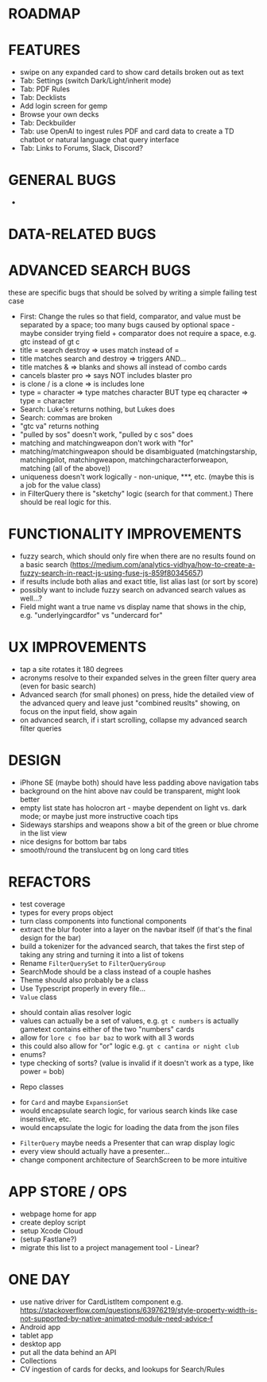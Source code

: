 # ROADMAP

FEATURES
========
* swipe on any expanded card to show card details broken out as text
* Tab: Settings (switch Dark/Light/inherit mode)
* Tab: PDF Rules
* Tab: Decklists
* Add login screen for gemp
* Browse your own decks
* Tab: Deckbuilder
* Tab: use OpenAI to ingest rules PDF and card data to create a TD chatbot or natural language chat query interface
* Tab: Links to Forums, Slack, Discord?


GENERAL BUGS
============
*


DATA-RELATED BUGS
=================


ADVANCED SEARCH BUGS
====================
these are specific bugs that should be solved by writing a simple failing test case
* First: Change the rules so that field, comparator, and value must be separated by a space; too many bugs caused by optional space - maybe consider trying field + comparator does not require a space, e.g. gtc instead of gt c
* title = search destroy => uses match instead of =
* title matches search and destroy => triggers AND...
* title matches & => blanks and shows all instead of combo cards
* cancels blaster pro => says NOT includes blaster pro
* is clone / is a clone => is includes lone
* type = character => type matches character BUT type eq character => type = character
* Search: Luke's returns nothing, but Lukes does
* Search: commas are broken
* "gtc va" returns nothing
* "pulled by sos" doesn't work, "pulled by c sos" does
* matching and matchingweapon don't work with "for"
* matching/matchingweapon should be disambiguated (matchingstarship, matchingpilot, matchingweapon, matchingcharacterforweapon, matching (all of the above))
* uniqueness doesn't work logically - non-unique, ***, etc. (maybe this is a job for the value class)
* in FilterQuery there is "sketchy" logic (search for that comment.) There should be real logic for this.


FUNCTIONALITY IMPROVEMENTS
==========================
* fuzzy search, which should only fire when there are no results found on a basic search (https://medium.com/analytics-vidhya/how-to-create-a-fuzzy-search-in-react-js-using-fuse-js-859f80345657)
* if results include both alias and exact title, list alias last (or sort by score)
* possibly want to include fuzzy search on advanced search values as well...?
* Field might want a true name vs display name that shows in the chip, e.g. "underlyingcardfor" vs "undercard for"


UX IMPROVEMENTS
===============
* tap a site rotates it 180 degrees
* acronyms resolve to their expanded selves in the green filter query area (even for basic search)
* Advanced search (for small phones) on press, hide the detailed view of the advanced query and leave just "combined reuslts" showing, on focus on the input field, show again
* on advanced search, if i start scrolling, collapse my advanced search filter queries


DESIGN
======
* iPhone SE (maybe both) should have less padding above navigation tabs
* background on the hint above nav could be transparent, might look better
* empty list state has holocron art - maybe dependent on light vs. dark mode; or maybe just more instructive coach tips
* Sideways starships and weapons show a bit of the green or blue chrome in the list view
* nice designs for bottom bar tabs
* smooth/round the translucent bg on long card titles


REFACTORS
=========
* test coverage
* types for every props object
* turn class components into functional components
* extract the blur footer into a layer on the navbar itself (if that's the final design for the bar)
* build a tokenizer for the advanced search, that takes the first step of taking any string and turning it into a list of tokens
* Rename `FilterQuerySet` to `FilterQueryGroup`
* SearchMode should be a class instead of a couple hashes
* Theme should also probably be a class
* Use Typescript properly in every file...
* `Value` class
 - should contain alias resolver logic
 - values can actually be a set of values, e.g. `gt c numbers` is actually gametext contains either of the two "numbers" cards
 - allow for `lore c foo bar baz` to work with all 3 words
 - this could also allow for "or" logic e.g. `gt c cantina or night club`
 - enums?
 - type checking of sorts? (value is invalid if it doesn't work as a type, like power = bob)
* Repo classes
 - for `Card` and maybe `ExpansionSet`
 - would encapsulate search logic, for various search kinds like case insensitive, etc.
 - would encapsulate the logic for loading the data from the json files
* `FilterQuery` maybe needs a Presenter that can wrap display logic
* every view should actually have a presenter...
* change component architecture of SearchScreen to be more intuitive


APP STORE / OPS
===============
* webpage home for app
* create deploy script
* setup Xcode Cloud
* (setup Fastlane?)
* migrate this list to a project management tool - Linear?


ONE DAY
=======
* use native driver for CardListItem component e.g. https://stackoverflow.com/questions/63976219/style-property-width-is-not-supported-by-native-animated-module-need-advice-f
* Android app
* tablet app
* desktop app
* put all the data behind an API
* Collections
* CV ingestion of cards for decks, and lookups for Search/Rules
